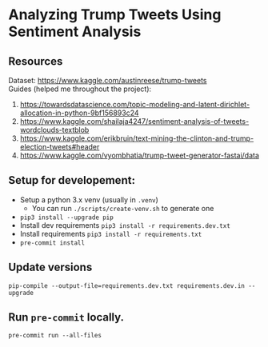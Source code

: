 # Analyzing Trump Tweets Using Sentiment Analysis

## Resources

Dataset: https://www.kaggle.com/austinreese/trump-tweets <br />
Guides (helped me throughout the project):

1. https://towardsdatascience.com/topic-modeling-and-latent-dirichlet-allocation-in-python-9bf156893c24
2. https://www.kaggle.com/shailaja4247/sentiment-analysis-of-tweets-wordclouds-textblob
3. https://www.kaggle.com/erikbruin/text-mining-the-clinton-and-trump-election-tweets#header
4. https://www.kaggle.com/vyombhatia/trump-tweet-generator-fastai/data

## Setup for developement:

- Setup a python 3.x venv (usually in `.venv`)
  - You can run `./scripts/create-venv.sh` to generate one
- `pip3 install --upgrade pip`
- Install dev requirements `pip3 install -r requirements.dev.txt`
- Install requirements `pip3 install -r requirements.txt`
- `pre-commit install`

## Update versions

`pip-compile --output-file=requirements.dev.txt requirements.dev.in --upgrade`

## Run `pre-commit` locally.

`pre-commit run --all-files`
